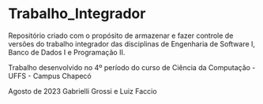 # Trabalho_Integrador
Repositório criado com o propósito de armazenar e fazer controle de versões do trabalho integrador das disciplinas de Engenharia de Software I, Banco de Dados I e Programação II.

Trabalho desenvolvido no 4º período do curso de Ciência da Computação - UFFS - Campus Chapecó

Agosto de 2023
Gabrielli Grossi e Luiz Faccio

